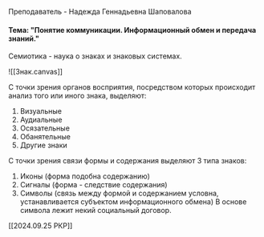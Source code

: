 Преподаватель - Надежда Геннадьевна Шаповалова
#### Тема: "Понятие коммуникации. Информационный обмен и передача знаний."

Семиотика - наука о знаках и знаковых системах.

![[Знак.canvas]]

С точки зрения органов восприятия, посредством которых происходит анализ того или иного знака, выделяют:
1. Визуальные
2. Аудиальные
3. Осязательные
4. Обанятельные
5. Другие знаки

С точки зрения связи формы и содержания выделяют 3 типа знаков:
1. Иконы (форма подобна содержанию)
2. Сигналы (форма - следствие содержания)
3. Символы (связь между формой и содержанием условна, устанавливается субъектом информационного обмена)
В основе символа лежит некий социальный договор.

[[2024.09.25 РКР]]